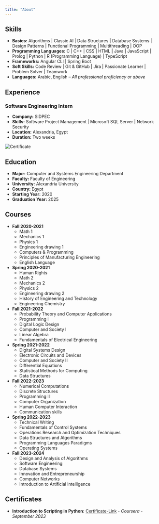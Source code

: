 ```yaml
---
title: "About"
---
```


## Skills
* **Basics:** Algorithms | Classic AI | Data Structures | Database Systems | Design Patterns | Functional Programming | Multithreading | OOP
* **Programming Languages:** C | C++ | CSS | HTML | Java | JavaScript | Prolog | Python | R (Programming Language) | TypeScript
* **Frameworks:** Angular CLI | Spring Boot
* **Soft Skills:** Code Review | Git & GitHub | Jira | Passionate Learner | Problem Solver | Teamwork
* **Languages:** Arabic, English – _All professional proficiency or above_

## Experience

### Software Engineering Intern
* **Company:** SIDPEC
* **Skills:** Software Project Management | Microsoft SQL Server | Network Security
* **Location:** Alexandria, Egypt
* **Duration:** Two weeks

![Certificate](https://cdn.discordapp.com/attachments/952995608350834808/1202706404012466276/Certificate.jpg?ex=65ce6e9f&is=65bbf99f&hm=c6a972c2df8c62ff70fcf47fe907e0a3ae45bbe6b6f3995d014efd062b45359b&)

## Education
* **Major:** Computer and Systems Engineering Department
* **Faculty:** Faculty of Engineering
* **University:** Alexandria University
* **Country:** Egypt
* **Starting Year:** 2020
* **Graduation Year:** 2025

## Courses
* **Fall 2020-2021**
  * Math 1
  * Mechanics 1
  * Physics 1
  * Engineering drawing 1
  * Computers & Programming
  * Principles of Manufacturing Engineering
  * English Language
* **Spring 2020-2021**
  * Human Rights
  * Math 2
  * Mechanics 2
  * Physics 2
  * Engineering drawing 2
  * History of Engineering and Technology
  * Engineering Chemistry
* **Fall 2021-2022**
  * Probability Theory and Computer Applications
  * Programming I
  * Digital Logic Design
  * Computer and Society I
  * Linear Algebra
  * Fundamentals of Electrical Engineering
* **Spring 2021-2022**
  * Digital Systems Design
  * Electronic Circuits and Devices
  * Computer and Society II
  * Differential Equations
  * Statistical Methods for Computing
  * Data Structures
* **Fall 2022-2023**
  * Numerical Computations
  * Discrete Structures
  * Programming II
  * Computer Organization
  * Human Computer Interaction
  * Communication skills
* **Spring 2022-2023**
  * Technical Writing
  * Fundamentals of Control Systems
  * Operations Research and Optimization Techniques
  * Data Structures and Algorithms
  * Programming Languages Paradigms
  * Operating Systems
* **Fall 2023-2024**
  * Design and Analysis of Algorithms
  * Software Engineering
  * Database Systems
  * Innovation and Entrepreneurship
  * Computer Networks
  * Introduction to Artificial Intelligence
    
## Certificates
* **Introduction to Scripting in Python:** [Certificate-Link](https://www.coursera.org/account/accomplishments/certificate/FRRH3RLYU4BJ) _- Coursera - September 2023_